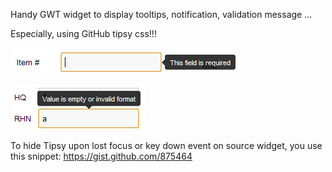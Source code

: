 Handy GWT widget to display tooltips, notification, validation message ...

Especially, using GitHub tipsy css!!!

![Validation message displays on the left](https://github.com/trung/gwt-tipsy/blob/master/screenshots/left.PNG?raw=true)

![Validation message displays on the top](https://github.com/trung/gwt-tipsy/blob/master/screenshots/top.PNG?raw=true)

To hide Tipsy upon lost focus or key down event on source widget, you use this snippet:  <https://gist.github.com/875464>